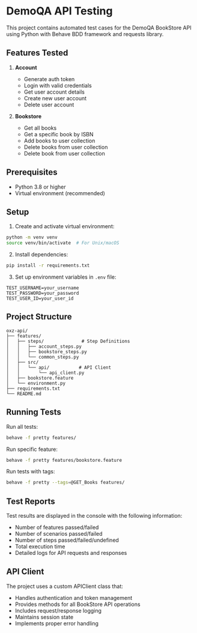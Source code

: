 # DemoQA API Testing

This project contains automated test cases for the DemoQA BookStore API using Python with Behave BDD framework and requests library.

## Features Tested

1. **Account**
   - Generate auth token
   - Login with valid credentials
   - Get user account details
   - Create new user account
   - Delete user account

2. **Bookstore**
   - Get all books
   - Get a specific book by ISBN
   - Add books to user collection
   - Delete books from user collection
   - Delete book from user collection

## Prerequisites

- Python 3.8 or higher
- Virtual environment (recommended)

## Setup

1. Create and activate virtual environment:
```bash
python -m venv venv
source venv/bin/activate  # For Unix/macOS
```

2. Install dependencies:
```bash
pip install -r requirements.txt
```

3. Set up environment variables in `.env` file:
```
TEST_USERNAME=your_username
TEST_PASSWORD=your_password
TEST_USER_ID=your_user_id
```

## Project Structure

```
oxz-api/
├── features/
│   ├── steps/              # Step Definitions
│   │   ├── account_steps.py
│   │   ├── bookstore_steps.py
│   │   └── common_steps.py
│   ├── src/
│   │   └── api/           # API Client
│   │       └── api_client.py
│   ├── bookstore.feature
│   └── environment.py
├── requirements.txt
└── README.md
```

## Running Tests

Run all tests:
```bash
behave -f pretty features/
```

Run specific feature:
```bash
behave -f pretty features/bookstore.feature
```

Run tests with tags:
```bash
behave -f pretty --tags=@GET_Books features/
```

## Test Reports

Test results are displayed in the console with the following information:
- Number of features passed/failed
- Number of scenarios passed/failed
- Number of steps passed/failed/undefined
- Total execution time
- Detailed logs for API requests and responses

## API Client

The project uses a custom APIClient class that:
- Handles authentication and token management
- Provides methods for all BookStore API operations
- Includes request/response logging
- Maintains session state
- Implements proper error handling
